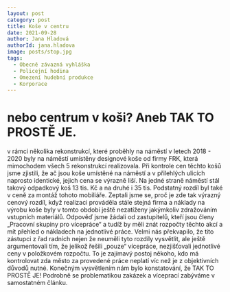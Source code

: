 ```yaml
---
layout: post
category: post
title: Koše v centru  
date: 2021-09-28
author: Jana Hladová
authorId: jana.hladova
image: posts/stop.jpg
tags:
  - Obecně závazná vyhláška
  - Policejní hodina
  - Omezení hudební produkce
  - Korporace
---
```


# nebo centrum v koši? Aneb TAK TO PROSTĚ JE.

v rámci několika rekonstrukcí, které proběhly na náměstí v letech 2018 - 2020 byly na náměstí umístěny designové koše od firmy FRK, která mimochodem všech 5 rekonstrukcí realizovala. Při kontrole cen těchto košů jsme zjistili, že ač jsou koše umístěné na náměstí a v přilehlých ulicích naprosto identické, jejich cena se výrazně liší. Na jedné straně náměstí stál takový odpadkový koš 13 tis. Kč a na druhé i 35 tis. Podstatný rozdíl byl také v ceně za montáž tohoto mobiliáře. Zeptali jsme se, proč je zde tak výrazný cenový rozdíl, když realizaci prováděla stále stejná firma a náklady na výrobu koše byly v tomto období ještě nezatíženy jakýmkoliv zdražováním vstupních materiálů. Odpověď jsme žádali od zastupitelů, kteří jsou členy „Pracovní skupiny pro vícepráce“ a tudíž by měli znát rozpočty těchto akcí a mít přehled o nákladech na jednotlivé práce. Velmi nás překvapilo, že tito zástupci z řad radních nejen že neuměli tyto rozdíly vysvětlit, ale ještě argumentovali tím, že jelikož řešili „pouze“ vícepráce, nezjišťovali jednotlivé ceny v položkovém rozpočtu. To je zajímavý postoj někoho, kdo má kontrolovat zda město za provedené práce neplatí víc než je z objektivních důvodů nutné. Konečným vysvětlením nám bylo konstatování, že TAK TO PROSTĚ JE! Podrobně se problematikou zakázek a víceprací zabýváme v samostatném článku. 


